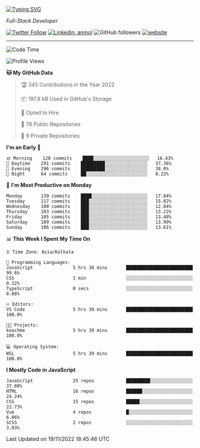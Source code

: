 [![Typing SVG](https://readme-typing-svg.herokuapp.com?lines=HI%2C+I'm+Tonal;I'm+a+Full+Stack+Developer)](https://git.io/typing-svg)

<p><em>Full-Stack Developer</em></p>

[![Twitter Follow](https://img.shields.io/twitter/follow/tonalmathew?style=flat)](https://twitter.com/intent/follow?screen_name=tonalmathew)
[![Linkedin: anmol](https://img.shields.io/badge/tonal-mathew?style=flat-square&logo=Linkedin&logoColor=white&link=https://www.linkedin.com/in/tonal-mathew/)](https://www.linkedin.com/in/tonal-mathew/)
![GitHub followers](https://img.shields.io/github/followers/tonalmathew?label=Follow&style=social)
[![website](https://img.shields.io/badge/Website-46a2f1.svg?&style=flat-square&logo=Google-Chrome&logoColor=white&link=http://tonalmathew.github.io/)](http://tonalmathew.github.io/)

---
<!--START_SECTION:waka-->
![Code Time](http://img.shields.io/badge/Code%20Time-821%20hrs%207%20mins-blue)

![Profile Views](http://img.shields.io/badge/Profile%20Views-0-blue)

**🐱 My GitHub Data** 

> 🏆 345 Contributions in the Year 2022
 > 
> 📦 197.8 kB Used in GitHub's Storage 
 > 
> 💼 Opted to Hire
 > 
> 📜 78 Public Repositories 
 > 
> 🔑 9 Private Repositories  
 > 
**I'm an Early 🐤** 

```text
🌞 Morning    128 commits    ████░░░░░░░░░░░░░░░░░░░░░   16.43% 
🌆 Daytime    291 commits    █████████░░░░░░░░░░░░░░░░   37.36% 
🌃 Evening    296 commits    █████████░░░░░░░░░░░░░░░░   38.0% 
🌙 Night      64 commits     ██░░░░░░░░░░░░░░░░░░░░░░░   8.22%

```
📅 **I'm Most Productive on Monday** 

```text
Monday       139 commits    ████░░░░░░░░░░░░░░░░░░░░░   17.84% 
Tuesday      117 commits    ███░░░░░░░░░░░░░░░░░░░░░░   15.02% 
Wednesday    100 commits    ███░░░░░░░░░░░░░░░░░░░░░░   12.84% 
Thursday     103 commits    ███░░░░░░░░░░░░░░░░░░░░░░   13.22% 
Friday       105 commits    ███░░░░░░░░░░░░░░░░░░░░░░   13.48% 
Saturday     109 commits    ███░░░░░░░░░░░░░░░░░░░░░░   13.99% 
Sunday       106 commits    ███░░░░░░░░░░░░░░░░░░░░░░   13.61%

```


📊 **This Week I Spent My Time On** 

```text
⌚︎ Time Zone: Asia/Kolkata

💬 Programming Languages: 
JavaScript               5 hrs 38 mins       █████████████████████████   99.6% 
CSS                      1 min               ░░░░░░░░░░░░░░░░░░░░░░░░░   0.32% 
TypeScript               0 secs              ░░░░░░░░░░░░░░░░░░░░░░░░░   0.08%

🔥 Editors: 
VS Code                  5 hrs 39 mins       █████████████████████████   100.0%

🐱‍💻 Projects: 
koachme                  5 hrs 39 mins       █████████████████████████   100.0%

💻 Operating System: 
WSL                      5 hrs 39 mins       █████████████████████████   100.0%

```

**I Mostly Code in JavaScript** 

```text
JavaScript               25 repos            █████████░░░░░░░░░░░░░░░░   37.88% 
HTML                     16 repos            ██████░░░░░░░░░░░░░░░░░░░   24.24% 
CSS                      15 repos            █████░░░░░░░░░░░░░░░░░░░░   22.73% 
Vue                      4 repos             █░░░░░░░░░░░░░░░░░░░░░░░░   6.06% 
SCSS                     2 repos             ░░░░░░░░░░░░░░░░░░░░░░░░░   3.03%

```



 Last Updated on 19/11/2022 18:45:46 UTC
<!--END_SECTION:waka-->

